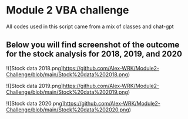 # Module 2 VBA challenge
All codes used in this script came from a mix of classes and chat-gpt
## Below you will find screenshot of the outcome for the stock analysis for 2018, 2019, and 2020

!([Stock data 2018.png]https://github.com/Alex-WRK/Module2-Challenge/blob/main/Stock%20data%202018.png)

!([Stock data 2019.png]https://github.com/Alex-WRK/Module2-Challenge/blob/main/Stock%20data%202019.png)

!([Stock data 2020.png]https://github.com/Alex-WRK/Module2-Challenge/blob/main/Stock%20data%202020.png)
